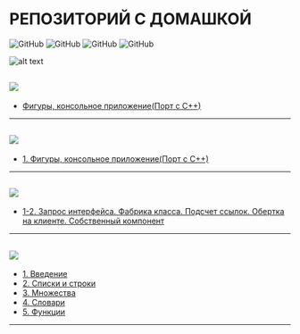 # РЕПОЗИТОРИЙ С ДОМАШКОЙ

![GitHub](https://img.shields.io/github/commit-activity/m/Oronemu/Homework?style=for-the-badge)
![GitHub](https://img.shields.io/github/languages/top/Oronemu/Homework?style=for-the-badge)
![GitHub](https://img.shields.io/github/languages/count/Oronemu/Homework?style=for-the-badge)
![GitHub](https://img.shields.io/tokei/lines/github/oronemu/homework?style=for-the-badge)

![alt text](https://images.musement.com/cover/0087/57/adobestock-235597642-monterey-jpeg_header-8656352.jpeg)

[![](https://img.shields.io/badge/Swift-ED8B00?style=for-the-badge&logo=Swift&logoColor=white)](Swift/)
---
* [Фигуры, консольное приложение(Порт с С++)](Swift/FiguresLabSwift/)
---
[![](https://img.shields.io/badge/Java-red?style=for-the-badge&logo=java&logoColor=white)](Java/)
---
* [1. Фигуры, консольное приложение(Порт с С++)](Java/Lab1/)
---
[![](https://img.shields.io/badge/C%2B%2B-00599C?style=for-the-badge&logo=c%2B%2B&logoColor=white)](C++/)
---
* [1-2. Запрос интерфейса. Фабрика класса. Подсчет ссылок. Обертка на клиенте. Собственный компонент	](C++/Lab1_2/)
---
[![](https://img.shields.io/badge/Python-3776AB?style=for-the-badge&logo=python&logoColor=white)](Python/)
---
* [1. Введение](Python/Lab1)
* [2. Списки и строки](Python/Lab2)
* [3. Множества](Python/Lab3)
* [4. Словари](Python/Lab4)
* [5. Функции](Python/Lab5)
---
